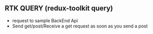 ## RTK QUERY (redux-toolkit query)
- request to sample BackEnd Api
- Send get/post/Receive a get request as soon as you send a post